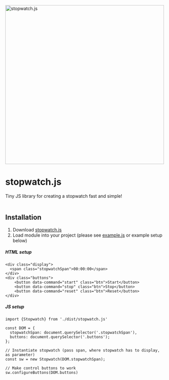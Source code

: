 <a href="https://pietert2000.github.io/stopwatch.js/" ><img src="https://user-images.githubusercontent.com/47913749/75033615-9722c300-54ab-11ea-9e83-84cb09153be5.png" alt="stopwatch.js" width="500"/></a>

# stopwatch.js
Tiny JS library for creating a stopwatch fast and simple!
<br><Br>

## Installation
1. Download [stopwatch.js](https://cdn.jsdelivr.net/gh/pietert2000/stopwatch.js/dist/stopwatch.js)
2. Load module into your project (please see [example.js](example.js) or example setup below)

##### HTML setup
```
<div class="display">
  <span class="stopwatchSpan">00:00:00</span>
</div>
<div class="buttons">
    <button data-command="start" class="btn">Start</button>
    <button data-command="stop" class="btn">Stop</button>
    <button data-command="reset" class="btn">Reset</button>
</div>
```

##### JS setup
```
import {Stopwatch} from './dist/stopwatch.js'

const DOM = {
  stopwatchSpan: document.querySelector('.stopwatchSpan'),
  buttons: document.querySelector('.buttons');
};

// Instantiate stopwatch (pass span, where stopwatch has to display, as parameter)
const sw = new Stopwatch(DOM.stopwatchSpan);

// Make control buttons to work
sw.configureButtons(DOM.buttons)

```
